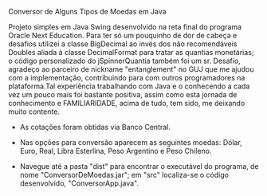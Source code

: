 Conversor de Alguns Tipos de Moedas em Java

Projeto simples em Java Swing desenvolvido na reta final do programa Oracle Next Education. Para ter só um pouquinho de dor de cabeça e desafios utilizei a classe BigDecimal ao invés dos não recomendáveis Doubles aliada à classe DecimalFormat para tratar as quantias monetárias; o código personalizado do jSpinnerQuantia também foi um sr. Desafio, agradeço ao parceiro de nickname "entanglement" no GUJ que me ajudou com a implementação, contribuindo para com outros programadores na plataforma.Tal experiência trabalhando com Java e o conhecendo a cada vez um pouco mais foi bastante positiva, assim como esta jornada de conhecimento e FAMILIARIDADE, acima de tudo, tem sido, me deixando muito contente.

- As cotações foram obtidas via Banco Central. 

- Nas opções para conversão aparecem as seguintes moedas: Dólar, Euro, Real, Libra Esterlina, Peso Argentino e Peso Chileno.

- Navegue até a pasta "dist" para encontrar o executável do programa, de nome "ConversorDeMoedas.jar"; em "src" localiza-se o código desenvolvido, "ConversorApp.java".




